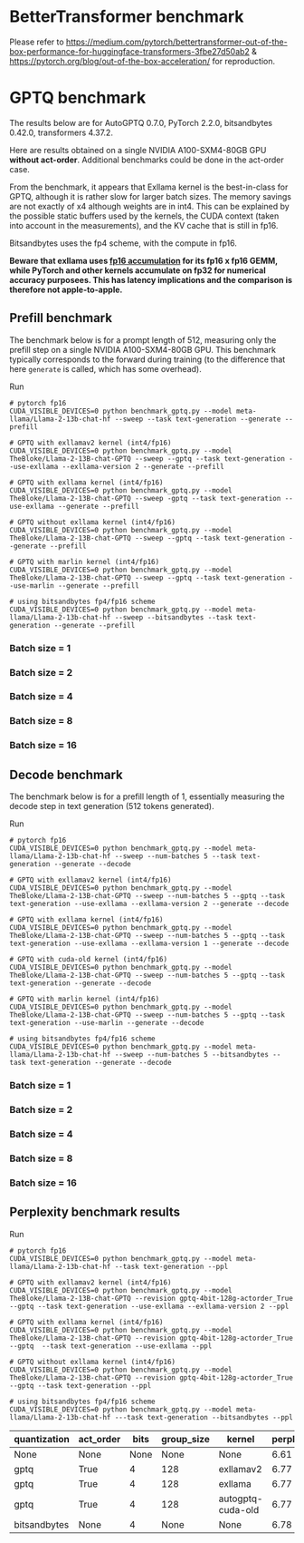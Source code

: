 # BetterTransformer benchmark

Please refer to https://medium.com/pytorch/bettertransformer-out-of-the-box-performance-for-huggingface-transformers-3fbe27d50ab2 & https://pytorch.org/blog/out-of-the-box-acceleration/ for reproduction.

# GPTQ benchmark

The results below are for AutoGPTQ 0.7.0, PyTorch 2.2.0, bitsandbytes 0.42.0, transformers 4.37.2.

Here are results obtained on a single NVIDIA A100-SXM4-80GB GPU **without act-order**. Additional benchmarks could be done in the act-order case.

From the benchmark, it appears that Exllama kernel is the best-in-class for GPTQ, although it is rather slow for larger batch sizes. The memory savings are not exactly of x4 although weights are in int4. This can be explained by the possible static buffers used by the kernels, the CUDA context (taken into account in the measurements), and the KV cache that is still in fp16.

Bitsandbytes uses the fp4 scheme, with the compute in fp16.

**Beware that exllama uses [fp16 accumulation](https://github.com/turboderp/exllamav2/blob/75f969a6d3efd28fcb521100669ba2594f3ba14c/exllamav2/exllamav2_ext/cuda/q_gemm.cu#L132-L138) for its fp16 x fp16 GEMM, while PyTorch and other kernels accumulate on fp32 for numerical accuracy purposees. This has latency implications and the comparison is therefore not apple-to-apple.**

## Prefill benchmark

The benchmark below is for a prompt length of 512, measuring only the prefill step on a single NVIDIA A100-SXM4-80GB GPU. This benchmark typically corresponds to the forward during training (to the difference that here `generate` is called, which has some overhead).

Run

```shell
# pytorch fp16
CUDA_VISIBLE_DEVICES=0 python benchmark_gptq.py --model meta-llama/Llama-2-13b-chat-hf --sweep --task text-generation --generate --prefill

# GPTQ with exllamav2 kernel (int4/fp16)
CUDA_VISIBLE_DEVICES=0 python benchmark_gptq.py --model TheBloke/Llama-2-13B-chat-GPTQ --sweep --gptq --task text-generation --use-exllama --exllama-version 2 --generate --prefill

# GPTQ with exllama kernel (int4/fp16)
CUDA_VISIBLE_DEVICES=0 python benchmark_gptq.py --model TheBloke/Llama-2-13B-chat-GPTQ --sweep -gptq --task text-generation --use-exllama --generate --prefill

# GPTQ without exllama kernel (int4/fp16)
CUDA_VISIBLE_DEVICES=0 python benchmark_gptq.py --model TheBloke/Llama-2-13B-chat-GPTQ --sweep --gptq --task text-generation --generate --prefill

# GPTQ with marlin kernel (int4/fp16)
CUDA_VISIBLE_DEVICES=0 python benchmark_gptq.py --model TheBloke/Llama-2-13B-chat-GPTQ --sweep --gptq --task text-generation --use-marlin --generate --prefill

# using bitsandbytes fp4/fp16 scheme
CUDA_VISIBLE_DEVICES=0 python benchmark_gptq.py --model meta-llama/Llama-2-13b-chat-hf --sweep --bitsandbytes --task text-generation --generate --prefill
```

### Batch size = 1

### Batch size = 2

### Batch size = 4

### Batch size = 8

### Batch size = 16


## Decode benchmark

The benchmark below is for a prefill length of 1, essentially measuring the decode step in text generation (512 tokens generated).

Run

```shell
# pytorch fp16
CUDA_VISIBLE_DEVICES=0 python benchmark_gptq.py --model meta-llama/Llama-2-13b-chat-hf --sweep --num-batches 5 --task text-generation --generate --decode

# GPTQ with exllamav2 kernel (int4/fp16)
CUDA_VISIBLE_DEVICES=0 python benchmark_gptq.py --model TheBloke/Llama-2-13B-chat-GPTQ --sweep --num-batches 5 --gptq --task text-generation --use-exllama --exllama-version 2 --generate --decode

# GPTQ with exllama kernel (int4/fp16)
CUDA_VISIBLE_DEVICES=0 python benchmark_gptq.py --model TheBloke/Llama-2-13B-chat-GPTQ --sweep --num-batches 5 --gptq --task text-generation --use-exllama --exllama-version 1 --generate --decode

# GPTQ with cuda-old kernel (int4/fp16)
CUDA_VISIBLE_DEVICES=0 python benchmark_gptq.py --model TheBloke/Llama-2-13B-chat-GPTQ --sweep --num-batches 5 --gptq --task text-generation --generate --decode

# GPTQ with marlin kernel (int4/fp16)
CUDA_VISIBLE_DEVICES=0 python benchmark_gptq.py --model TheBloke/Llama-2-13B-chat-GPTQ --sweep --num-batches 5 --gptq --task text-generation --use-marlin --generate --decode

# using bitsandbytes fp4/fp16 scheme
CUDA_VISIBLE_DEVICES=0 python benchmark_gptq.py --model meta-llama/Llama-2-13b-chat-hf --sweep --num-batches 5 --bitsandbytes --task text-generation --generate --decode
```

### Batch size = 1

### Batch size = 2

### Batch size = 4

### Batch size = 8

### Batch size = 16


## Perplexity benchmark results

Run

```shell
# pytorch fp16
CUDA_VISIBLE_DEVICES=0 python benchmark_gptq.py --model meta-llama/Llama-2-13b-chat-hf --task text-generation --ppl

# GPTQ with exllamav2 kernel (int4/fp16)
CUDA_VISIBLE_DEVICES=0 python benchmark_gptq.py --model TheBloke/Llama-2-13B-chat-GPTQ --revision gptq-4bit-128g-actorder_True --gptq --task text-generation --use-exllama --exllama-version 2 --ppl

# GPTQ with exllama kernel (int4/fp16)
CUDA_VISIBLE_DEVICES=0 python benchmark_gptq.py --model TheBloke/Llama-2-13B-chat-GPTQ --revision gptq-4bit-128g-actorder_True --gptq  --task text-generation --use-exllama --ppl

# GPTQ without exllama kernel (int4/fp16)
CUDA_VISIBLE_DEVICES=0 python benchmark_gptq.py --model TheBloke/Llama-2-13B-chat-GPTQ --revision gptq-4bit-128g-actorder_True --gptq --task text-generation --ppl

# using bitsandbytes fp4/fp16 scheme
CUDA_VISIBLE_DEVICES=0 python benchmark_gptq.py --model meta-llama/Llama-2-13b-chat-hf ---task text-generation --bitsandbytes --ppl
```

| quantization | act_order | bits | group_size | kernel           | perplexity |
|--------------|-----------|------|------------|------------------|------------|
| None         | None      | None | None       | None             | 6.61       |
| gptq         | True      | 4    | 128        | exllamav2        | 6.77       |
| gptq         | True      | 4    | 128        | exllama          | 6.77       |
| gptq         | True      | 4    | 128        | autogptq-cuda-old| 6.77       |
| bitsandbytes | None      | 4    | None       | None             | 6.78       |